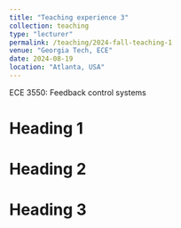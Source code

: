 ```yaml
---
title: "Teaching experience 3"
collection: teaching
type: "lecturer"
permalink: /teaching/2024-fall-teaching-1
venue: "Georgia Tech, ECE"
date: 2024-08-19
location: "Atlanta, USA"
---
```

ECE 3550: Feedback control systems

Heading 1
======

Heading 2
======

Heading 3
======
